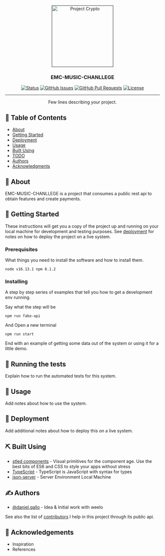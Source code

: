 <p align="center">
  <a href="" rel="noopener">
 <img width=200px height=200px src="https://scontent.feoh4-3.fna.fbcdn.net/v/t31.18172-8/287434_175686992503522_6933503_o.jpg?_nc_cat=103&ccb=1-5&_nc_sid=09cbfe&_nc_eui2=AeEs-miXh290tlPwH6a0uSbNK3KwnfDpbnwrcrCd8OlufFDirs04JkxegcNQ36G0uQd1ezIEPa94M5x0_O-9mbGr&_nc_ohc=ax4nrBMVhMUAX-nZjD5&_nc_ht=scontent.feoh4-3.fna&oh=00_AT85Cx0yaNPqYNxQX8RQDKI0lcVKicvS5ZVKftfZR5MiYg&oe=621B47D2" alt="Project Crypto"></a>
</p>

<h3 align="center">EMC-MUSIC-CHANLLEGE</h3>

<div align="center">

[![Status](https://img.shields.io/badge/status-active-success.svg)]()
[![GitHub Issues](https://img.shields.io/github/issues/kylelobo/The-Documentation-Compendium.svg)](https://github.com/kylelobo/The-Documentation-Compendium/issues)
[![GitHub Pull Requests](https://img.shields.io/github/issues-pr/kylelobo/The-Documentation-Compendium.svg)](https://github.com/kylelobo/The-Documentation-Compendium/pulls)
[![License](https://img.shields.io/badge/license-MIT-blue.svg)](/LICENSE)

</div>

---

<p align="center"> Few lines describing your project.
    <br> 
</p>

## 📝 Table of Contents

- [About](#about)
- [Getting Started](#getting_started)
- [Deployment](#deployment)
- [Usage](#usage)
- [Built Using](#built_using)
- [TODO](./TODO.md)
- [Authors](#authors)
- [Acknowledgments](#acknowledgement)

## 🧐 About <a name = "about"></a>

EMC-MUSIC-CHANLLEGE is a project that consumes a public rest api to obtain features and create payments.

## 🏁 Getting Started <a name = "getting_started"></a>

These instructions will get you a copy of the project up and running on your local machine for development and testing purposes. See [deployment](#deployment) for notes on how to deploy the project on a live system.

### Prerequisites

What things you need to install the software and how to install them.

```
node v16.13.1 npm 8.1.2
```

### Installing

A step by step series of examples that tell you how to get a development env running.

Say what the step will be

```
npm run fake-api
```

And Open a new terminal

```
npm run start
```

End with an example of getting some data out of the system or using it for a little demo.

## 🔧 Running the tests <a name = "tests"></a>

Explain how to run the automated tests for this system.

## 🎈 Usage <a name="usage"></a>

Add notes about how to use the system.

## 🚀 Deployment <a name = "deployment"></a>

Add additional notes about how to deploy this on a live system.

## ⛏️ Built Using <a name = "built_using"></a>

- [stled components](https://styled-components.com/) - Visual primitives for the component age. Use the best bits of ES6 and CSS to style your apps without stress
- [TypeScript](https://www.typescriptlang.org/) - TypeScript is JavaScript with syntax for types
- [json-server](https://github.com/typicode/json-server) - Server Environment Local Machine

## ✍️ Authors <a name = "authors"></a>

- [@daniel.gallo](https://github.com/dany338) - Idea & Initial work with weelo

See also the list of [contributors](http://localhost:3001/) I help in this project through its public api.

## 🎉 Acknowledgements <a name = "acknowledgement"></a>

- Inspiration
- References
